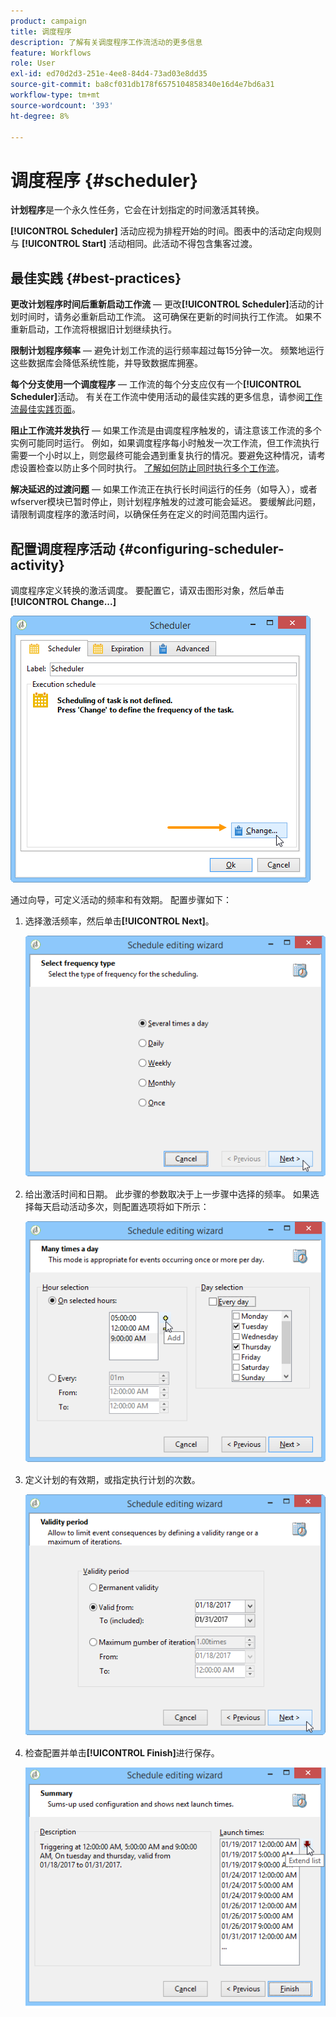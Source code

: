 ```yaml
---
product: campaign
title: 调度程序
description: 了解有关调度程序工作流活动的更多信息
feature: Workflows
role: User
exl-id: ed70d2d3-251e-4ee8-84d4-73ad03e8dd35
source-git-commit: ba8cf031db178f6575104858340e16d4e7bd6a31
workflow-type: tm+mt
source-wordcount: '393'
ht-degree: 8%

---
```


# 调度程序 {#scheduler}



**计划程序**&#x200B;是一个永久性任务，它会在计划指定的时间激活其转换。

**[!UICONTROL Scheduler]** 活动应视为排程开始的时间。图表中的活动定向规则与 **[!UICONTROL Start]** 活动相同。此活动不得包含集客过渡。

## 最佳实践 {#best-practices}

**更改计划程序时间后重新启动工作流** — 更改&#x200B;**[!UICONTROL Scheduler]**&#x200B;活动的计划时间时，请务必重新启动工作流。 这可确保在更新的时间执行工作流。 如果不重新启动，工作流将根据旧计划继续执行。

**限制计划程序频率** — 避免计划工作流的运行频率超过每15分钟一次。 频繁地运行这些数据库会降低系统性能，并导致数据库拥塞。

**每个分支使用一个调度程序** — 工作流的每个分支应仅有一个&#x200B;**[!UICONTROL Scheduler]**&#x200B;活动。 有关在工作流中使用活动的最佳实践的更多信息，请参阅[工作流最佳实践页面](workflow-best-practices.md#using-activities)。

**阻止工作流并发执行** — 如果工作流是由调度程序触发的，请注意该工作流的多个实例可能同时运行。 例如，如果调度程序每小时触发一次工作流，但工作流执行需要一个小时以上，则您最终可能会遇到重复执行的情况。要避免这种情况，请考虑设置检查以防止多个同时执行。 [了解如何防止同时执行多个工作流](monitor-workflow-execution.md#preventing-simultaneous-multiple-executions)。

**解决延迟的过渡问题** — 如果工作流正在执行长时间运行的任务（如导入），或者wfserver模块已暂时停止，则计划程序触发的过渡可能会延迟。 要缓解此问题，请限制调度程序的激活时间，以确保任务在定义的时间范围内运行。

## 配置调度程序活动 {#configuring-scheduler-activity}

调度程序定义转换的激活调度。 要配置它，请双击图形对象，然后单击&#x200B;**[!UICONTROL Change...]**

![](assets/s_user_segmentation_scheduler.png)

通过向导，可定义活动的频率和有效期。 配置步骤如下：

1. 选择激活频率，然后单击&#x200B;**[!UICONTROL Next]**。

   ![](assets/s_user_segmentation_scheduler2.png)

1. 给出激活时间和日期。 此步骤的参数取决于上一步骤中选择的频率。 如果选择每天启动活动多次，则配置选项将如下所示：

   ![](assets/s_user_segmentation_scheduler3.png)

1. 定义计划的有效期，或指定执行计划的次数。

   ![](assets/s_user_segmentation_scheduler4.png)

1. 检查配置并单击&#x200B;**[!UICONTROL Finish]**&#x200B;进行保存。

   ![](assets/s_user_segmentation_scheduler5.png)
